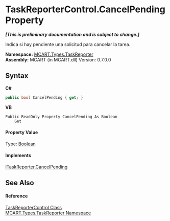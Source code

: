 # TaskReporterControl.CancelPending Property 
 _**\[This is preliminary documentation and is subject to change.\]**_

Indica si hay pendiente una solicitud para cancelar la tarea.

**Namespace:**&nbsp;<a href="256f3901-18cb-eeca-835c-7de778822db3">MCART.Types.TaskReporter</a><br />**Assembly:**&nbsp;MCART (in MCART.dll) Version: 0.7.0.0

## Syntax

**C#**<br />
``` C#
public bool CancelPending { get; }
```

**VB**<br />
``` VB
Public ReadOnly Property CancelPending As Boolean
	Get
```


#### Property Value
Type: <a href="http://msdn2.microsoft.com/es-es/library/a28wyd50" target="_blank">Boolean</a>

#### Implements
<a href="cd80b20e-8559-ae33-9e18-d0f1d9ee1199">ITaskReporter.CancelPending</a><br />

## See Also


#### Reference
<a href="8772b8d4-cb78-6a2a-83e0-dd746f24cc98">TaskReporterControl Class</a><br /><a href="256f3901-18cb-eeca-835c-7de778822db3">MCART.Types.TaskReporter Namespace</a><br />